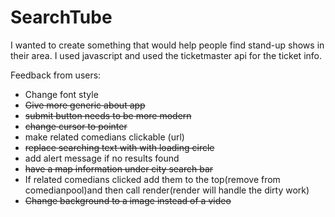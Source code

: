 # SearchTube

I wanted to create something that would help people find stand-up shows in their area. 
I used javascript and used the ticketmaster api for the ticket info. 


Feedback from users: 
- Change font style
- ~~Give more generic about app~~
- ~~submit button needs to be more modern~~
- ~~change cursor to pointer~~ 
- make related comedians clickable (url)
- ~~replace  searching text with with loading circle~~  
- add alert message if no results found 
- ~~have a map information under city search bar~~ 
- If related comedians clicked add them to the top(remove from comedianpool)and then call render(render will handle the dirty work)
- ~~Change background to a image instead of a video~~